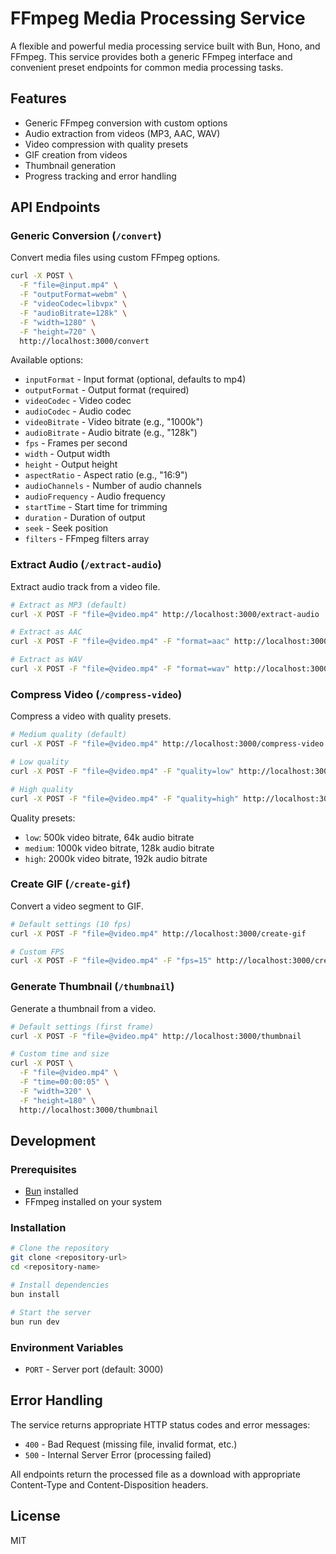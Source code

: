# FFmpeg Media Processing Service

A flexible and powerful media processing service built with Bun, Hono, and FFmpeg. This service provides both a generic FFmpeg interface and convenient preset endpoints for common media processing tasks.

## Features

- Generic FFmpeg conversion with custom options
- Audio extraction from videos (MP3, AAC, WAV)
- Video compression with quality presets
- GIF creation from videos
- Thumbnail generation
- Progress tracking and error handling

## API Endpoints

### Generic Conversion (`/convert`)

Convert media files using custom FFmpeg options.

```bash
curl -X POST \
  -F "file=@input.mp4" \
  -F "outputFormat=webm" \
  -F "videoCodec=libvpx" \
  -F "audioBitrate=128k" \
  -F "width=1280" \
  -F "height=720" \
  http://localhost:3000/convert
```

Available options:
- `inputFormat` - Input format (optional, defaults to mp4)
- `outputFormat` - Output format (required)
- `videoCodec` - Video codec
- `audioCodec` - Audio codec
- `videoBitrate` - Video bitrate (e.g., "1000k")
- `audioBitrate` - Audio bitrate (e.g., "128k")
- `fps` - Frames per second
- `width` - Output width
- `height` - Output height
- `aspectRatio` - Aspect ratio (e.g., "16:9")
- `audioChannels` - Number of audio channels
- `audioFrequency` - Audio frequency
- `startTime` - Start time for trimming
- `duration` - Duration of output
- `seek` - Seek position
- `filters` - FFmpeg filters array

### Extract Audio (`/extract-audio`)

Extract audio track from a video file.

```bash
# Extract as MP3 (default)
curl -X POST -F "file=@video.mp4" http://localhost:3000/extract-audio

# Extract as AAC
curl -X POST -F "file=@video.mp4" -F "format=aac" http://localhost:3000/extract-audio

# Extract as WAV
curl -X POST -F "file=@video.mp4" -F "format=wav" http://localhost:3000/extract-audio
```

### Compress Video (`/compress-video`)

Compress a video with quality presets.

```bash
# Medium quality (default)
curl -X POST -F "file=@video.mp4" http://localhost:3000/compress-video

# Low quality
curl -X POST -F "file=@video.mp4" -F "quality=low" http://localhost:3000/compress-video

# High quality
curl -X POST -F "file=@video.mp4" -F "quality=high" http://localhost:3000/compress-video
```

Quality presets:
- `low`: 500k video bitrate, 64k audio bitrate
- `medium`: 1000k video bitrate, 128k audio bitrate
- `high`: 2000k video bitrate, 192k audio bitrate

### Create GIF (`/create-gif`)

Convert a video segment to GIF.

```bash
# Default settings (10 fps)
curl -X POST -F "file=@video.mp4" http://localhost:3000/create-gif

# Custom FPS
curl -X POST -F "file=@video.mp4" -F "fps=15" http://localhost:3000/create-gif
```

### Generate Thumbnail (`/thumbnail`)

Generate a thumbnail from a video.

```bash
# Default settings (first frame)
curl -X POST -F "file=@video.mp4" http://localhost:3000/thumbnail

# Custom time and size
curl -X POST \
  -F "file=@video.mp4" \
  -F "time=00:00:05" \
  -F "width=320" \
  -F "height=180" \
  http://localhost:3000/thumbnail
```

## Development

### Prerequisites

- [Bun](https://bun.sh) installed
- FFmpeg installed on your system

### Installation

```bash
# Clone the repository
git clone <repository-url>
cd <repository-name>

# Install dependencies
bun install

# Start the server
bun run dev
```

### Environment Variables

- `PORT` - Server port (default: 3000)

## Error Handling

The service returns appropriate HTTP status codes and error messages:

- `400` - Bad Request (missing file, invalid format, etc.)
- `500` - Internal Server Error (processing failed)

All endpoints return the processed file as a download with appropriate Content-Type and Content-Disposition headers.

## License

MIT
